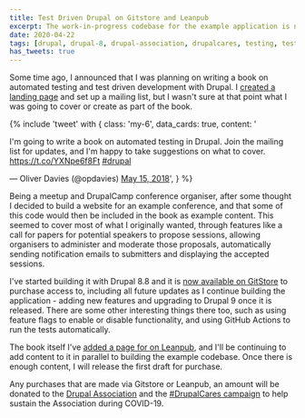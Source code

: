 ```yaml
---
title: Test Driven Drupal on Gitstore and Leanpub
excerpt: The work-in-progress codebase for the example application is now on Gitstore.
date: 2020-04-22
tags: [drupal, drupal-8, drupal-association, drupalcares, testing, test-driven-drupal]
has_tweets: true
---
```


Some time ago, I announced that I was planning on writing a book on automated testing and test driven development with Drupal. I [created a landing page][landing page] and set up a mailing list, but I wasn't sure at that point what I was going to cover or create as part of the book.


{% include 'tweet' with {
    class: 'my-6',
    data_cards: true,
    content: '<p lang="en" dir="ltr">I&#39;m going to write a book on automated testing in Drupal. Join the mailing list for updates, and I&#39;m happy to take suggestions on what to cover. <a href="https://t.co/YXNpe6f8Ft">https://t.co/YXNpe6f8Ft</a> <a href="https://twitter.com/hashtag/drupal?src=hash&amp;ref_src=twsrc%5Etfw">#drupal</a></p>&mdash; Oliver Davies (@opdavies) <a href="https://twitter.com/opdavies/status/996483775994433536?ref_src=twsrc%5Etfw">May 15, 2018</a></blockquote>',
} %}

Being a meetup and DrupalCamp conference organiser, after some thought I decided to build a website for an example conference, and that some of this code would then be included in the book as example content. This seemed to cover most of what I originally wanted, through features like a call for papers for potential speakers to propose sessions, allowing organisers to administer and moderate those proposals, automatically sending notification emails to submitters and displaying the accepted sessions.

I've started building it with Drupal 8.8 and it is [now available on GitStore][gitstore] to purchase access to, including all future updates as I continue building the application - adding new features and upgrading to Drupal 9 once it is released. There are some other interesting things there too, such as using feature flags to enable or disable functionality, and using GitHub Actions to run the tests automatically.

The book itself I've [added a page for on Leanpub][leanpub], and I'll be continuing to add content to it in parallel to building the example codebase. Once there is enough content, I will release the first draft for purchase.

Any purchases that are made via Gitstore or Leanpub, an amount will be donated to the [Drupal Association][] and the [#DrupalCares campaign][drupalcares] to help sustain the Association during COVID-19.

[drupal association]: https://www.drupal.org/association
[drupalcares]: https://www.drupal.org/association/drupal-cares-challenge
[gitstore]: https://enjoy.gitstore.app/repositories/opdavies/test-driven-drupal-conference-app
[landing page]: /test-driven-drupal
[leanpub]: https://leanpub.com/test-driven-drupal

